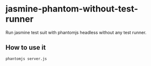 # jasmine-phantom-without-test-runner

Run jasmine test suit with phantomjs headless without any test runner.

## How to use it

` phantomjs server.js `
